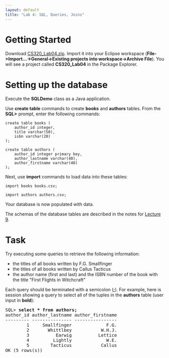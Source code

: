 ```yaml
---
layout: default
title: "Lab 4: SQL, Queries, Joins"
---
```


Getting Started
===============

Download [CS320\_Lab04.zip](CS320_Lab04.zip). Import it into your Eclipse workspace (**File-\>Import...-\>General-\>Existing projects into workspace-\>Archive File**). You will see a project called **CS320\_Lab04** in the Package Explorer.

Setting up the database
=======================

Execute the **SQLDemo** class as a Java application.

Use **create table** commands to create **books** and **authors** tables. From the **SQL\>** prompt, enter the following commands:

    create table books (
        author_id integer,
        title varchar(50),
        isbn varchar(20)
    );

    create table authors (
        author_id integer primary key,
        author_lastname varchar(40),
        author_firstname varchar(40)
    );

Next, use **import** commands to load data into these tables:

    import books books.csv;

    import authors authors.csv;

Your database is now populated with data.

The schemas of the database tables are described in the notes for [Lecture 9](../lectures/lecture09.html).

Task
====

Try executing some queries to retrieve the following information:

-   the titles of all books written by F.G. Smallfinger
-   the titles of all books written by Callus Tacticus
-   the author name (first and last) and the ISBN number of the book with the title "First Flights in Witchcraft"

Each query should be terminated with a semicolon (**;**). For example, here is session showing a query to select all of the tuples in the **authors** table (user input in **bold**):

<pre>
SQL> <b>select * from authors;</b>
author_id author_lastname author_firstname
--------- --------------- ----------------
        1     Smallfinger             F.G.
        2       Whittlbey           W.H.J.
        3          Earwig          Lettice
        4         Lightly             W.E.
        5        Tacticus           Callus
OK (5 rows(s))
</pre>
